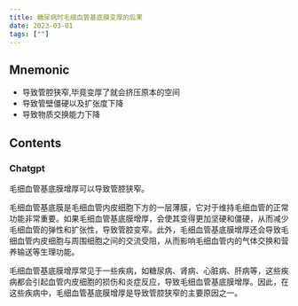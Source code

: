 ```yaml
---
title: 糖尿病时毛细血管基底膜变厚的后果
date: 2023-03-01
tags: [""]
--- 
```


## Mnemonic
- 导致管腔狭窄,毕竟变厚了就会挤压原本的空间
- 导致管壁僵硬以及扩张度下降
- 导致物质交换能力下降
## Contents
### Chatgpt
毛细血管基底膜增厚可以导致管腔狭窄。

毛细血管基底膜是毛细血管内皮细胞下方的一层薄膜，它对于维持毛细血管的正常功能非常重要。如果毛细血管基底膜增厚，会使其变得更加坚硬和僵硬，从而减少毛细血管的弹性和扩张性，导致管腔变窄。此外，毛细血管基底膜增厚还会导致毛细血管内皮细胞与周围细胞之间的交流受阻，从而影响毛细血管内的气体交换和营养输送等生理功能。

毛细血管基底膜增厚常见于一些疾病，如糖尿病、肾病、心脏病、肝病等，这些疾病都会引起血管内皮细胞的损伤和炎症反应，导致毛细血管基底膜增厚。因此，在这些疾病中，毛细血管基底膜增厚是导致管腔狭窄的主要原因之一。

